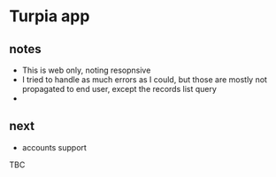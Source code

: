 # Turpia app

## notes 
* This is web only, noting resopnsive
* I tried to handle as much errors as I could, but those are mostly not propagated to end user, except the records list query 
* 


## next
* accounts support




TBC
